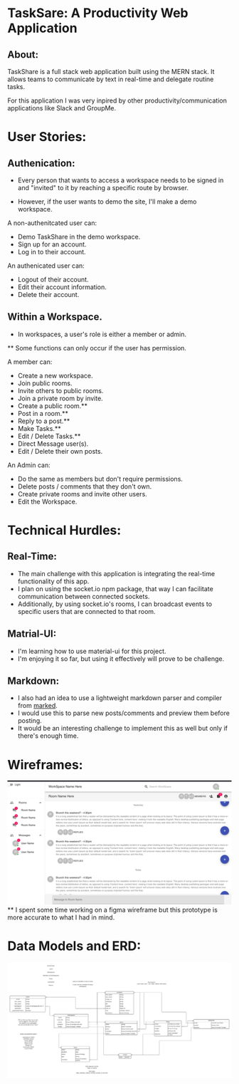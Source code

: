 # TaskSare: A Productivity Web Application

## About:
TaskShare is a full stack web application built using the MERN stack. It allows teams to communicate by text in real-time and delegate routine tasks.

For this application I was very inpired by other productivity/communication applications like Slack and GroupMe.

# User Stories:

## Authenication:

  * Every person that wants to access a workspace needs to be signed in and "invited" to it by reaching a specific route by browser.
  
  * However, if the user wants to demo the site, I'll make a demo workspace.

  A non-authenitcated user can:

  - Demo TaskShare in the demo workspace.
  - Sign up for an account.
  - Log in to their account.

  An authenicated user can:

  - Logout of their account.
  - Edit their account information.
  - Delete their account.

## Within a Workspace.

  * In workspaces, a user's role is either a member or admin.

  ** Some functions can only occur if the user has permission.

  A member can:

  - Create a new workspace.
  - Join public rooms.
  - Invite others to public rooms.
  - Join a private room by invite.
  - Create a public room.**
  - Post in a room.**
  - Reply to a post.**
  - Make Tasks.**
  - Edit / Delete Tasks.**
  - Direct Message user(s).
  - Edit / Delete their own posts.

  An Admin can:

  - Do the same as members but don't require permissions.
  - Delete posts / comments that they don't own.
  - Create private rooms and invite other users.
  - Edit the Workspace.

# Technical Hurdles:

## Real-Time:
- The main challenge with this application is integrating the real-time functionality of this app.
- I plan on using the socket.io npm package, that way I can facilitate communication between connected sockets.
- Additionally, by using socket.io's rooms, I can broadcast events to specific users that are connected to that room.

## Matrial-UI:
- I'm learning how to use material-ui for this project.
- I'm enjoying it so far, but using it effectively will prove to be challenge.

## Markdown:
- I also had an idea to use a lightweight markdown parser and compiler from [marked](https://marked.js.org/).
- I would use this to parse new posts/comments and preview them before posting.
- It would be an interesting challenge to implement this as well but only if there's enough time.

# Wireframes:
![Work space wireframe](./readme_assets/workspace.png)
** I spent some time working on a figma wireframe but this prototype is more accurate to what I had in mind.

# Data Models and ERD:

![Data models and relations](./readme_assets/TS_TaskShare.png)
